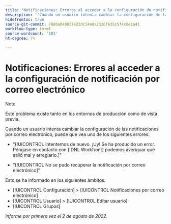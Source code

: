 ```yaml
---
title: "Notificaciones: Errores al acceder a la configuración de notificación de correo electrónico"
description: '"Cuando un usuario intenta cambiar la configuración de las notificaciones por correo electrónico, puede que vea un error".'
hidefromtoc: true
source-git-commit: 78d0a040027e22dc14e0a2326f635c5f4c6e1a41
workflow-type: tm+mt
source-wordcount: '101'
ht-degree: 7%

---
```



# Notificaciones: Errores al acceder a la configuración de notificación por correo electrónico

>[!NOTE]
>
>Este problema existe tanto en los entornos de producción como de vista previa.

Cuando un usuario intenta cambiar la configuración de las notificaciones por correo electrónico, puede que vea uno de los siguientes errores:

* &quot;[!UICONTROL Intentemos de nuevo. ¡Uy! Se ha producido un error. Póngase en contacto con [!DNL Workfront] podemos averiguar qué salió mal y arreglarlo.]&quot;

* &quot;[!UICONTROL No se pudo recuperar la notificación por correo electrónico]&quot;

Esto se ha informado en los siguientes ámbitos:

* [!UICONTROL Configuración] > [!UICONTROL Notificaciones por correo electrónico]
* [!UICONTROL Usuario] > [!UICONTROL Editar usuario]
* [!UICONTROL Grupos]

_Informe por primera vez el 2 de agosto de 2022._

